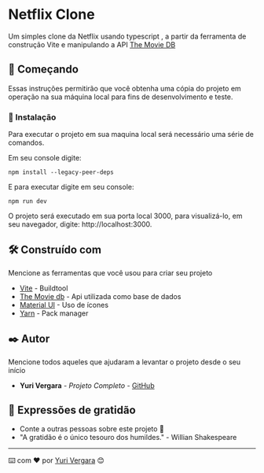 # Netflix Clone

  Um simples clone da Netflix usando typescript , a partir da ferramenta de construção Vite e manipulando a API [The Movie DB](https://themoviedb.org) 

## 🚀 Começando

Essas instruções permitirão que você obtenha uma cópia do projeto em operação na sua máquina local para fins de desenvolvimento e teste.

### 🔧 Instalação

Para executar o projeto em sua maquina local será necessário uma série de comandos.

Em seu console digite:

```
npm install --legacy-peer-deps
```

E para executar digite em seu console:

```
npm run dev
```
O projeto será executado em sua porta local 3000, para visualizá-lo, em seu navegador, digite: http://localhost:3000.

## 🛠️ Construído com

Mencione as ferramentas que você usou para criar seu projeto

* [Vite](https://vitejs.dev/) - Buildtool
* [The Movie db](https://themoviedb.org/) - Api utilizada como base de dados
* [Material UI](https://mui.com/pt/material-ui/material-icons/) - Uso de ícones
* [Yarn](https://yarnpkg.com/) - Pack manager 

## ✒️ Autor

Mencione todos aqueles que ajudaram a levantar o projeto desde o seu início

* **Yuri Vergara** - *Projeto Completo* - [GitHub](https://github.com/yuurivergara)

## 🎁 Expressões de gratidão

* Conte a outras pessoas sobre este projeto 📢
* "A gratidão é o único tesouro dos humildes." - Willian Shakespeare


---
⌨️ com ❤️ por [Yuri Vergara](https://github.com/yuurivergara) 😊
